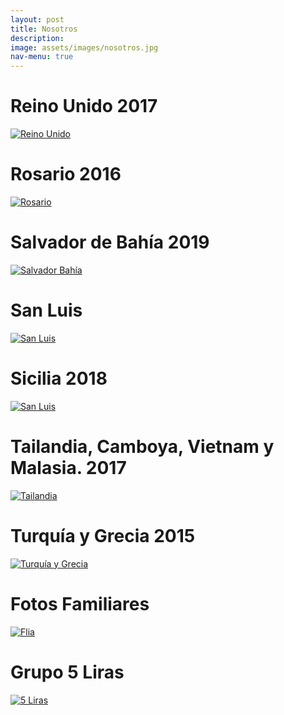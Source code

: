 ```yaml
---
layout: post
title: Nosotros
description:
image: assets/images/nosotros.jpg
nav-menu: true
---
```


# Reino Unido 2017
<a href="nosotros-reino.unido.html"> <img src="assets/images/reino.unido/CAMBRIDGE.1.2017.JPG" alt="Reino Unido"></a>

# Rosario 2016
<a href="nosotros-rosario.html"> <img src="assets/images/rosario/ROSARIO-2016.jpg" alt="Rosario"></a>

# Salvador de Bahía 2019
<a href="nosotros-salvador.bahia.html"> <img src="assets/images/salvador.de.bahia.2019/BRASIL-SALVADOR_DE_BAHIA-2019_10.jpg" alt="Salvador Bahía"></a>

# San Luis
<a href="nosotros-san.luis.html"> <img src="assets/images/san.luis/VILLA.MERCEDES.jpg" alt="San Luis"></a>

# Sicilia 2018
<a href="nosotros-sicilia.2018.html"> <img src="assets/images/sicilia.2018/SICILIA-CATANIA-2018.2.JPG" alt="San Luis"></a>

# Tailandia, Camboya, Vietnam y Malasia. 2017
<a href="nosotros-tailandia.html"> <img src="assets/images/tailandia/CAMBOYA-2017.7.JPG" alt="Tailandia"></a>

# Turquía y Grecia 2015
<a href="nosotros-tailandia.html"> <img src="assets/images/turquia/TURQUIA-2015.6.jpg" alt="Turquía y Grecia"></a>

# Fotos Familiares
<a href="nosotros-tailandia.html"> <img src="assets/images/flia/MIXFOTOSFAMILIARES.jpg" alt="Flia"></a>

# Grupo 5 Liras
<a href="nosotros-5liras.html"> <img src="assets/images/5liras/TURQUIA-GRECIA-2015.9.jpg" alt="5 Liras"></a>
